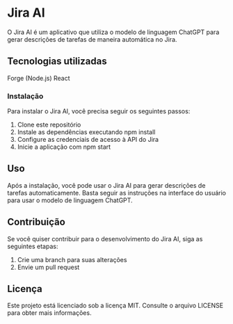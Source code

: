# Jira AI

O Jira AI é um aplicativo que utiliza o modelo de linguagem ChatGPT para gerar descrições de tarefas de maneira automática no Jira.

## Tecnologias utilizadas

Forge (Node.js)
React

### Instalação

Para instalar o Jira AI, você precisa seguir os seguintes passos:

1. Clone este repositório
2. Instale as dependências executando npm install
3. Configure as credenciais de acesso à API do Jira
4. Inicie a aplicação com npm start

## Uso

Após a instalação, você pode usar o Jira AI para gerar descrições de tarefas automaticamente. Basta seguir as instruções na interface do usuário para usar o modelo de linguagem ChatGPT.

## Contribuição

Se você quiser contribuir para o desenvolvimento do Jira AI, siga as seguintes etapas:

1. Crie uma branch para suas alterações
2. Envie um pull request

## Licença

Este projeto está licenciado sob a licença MIT. Consulte o arquivo LICENSE para obter mais informações.
